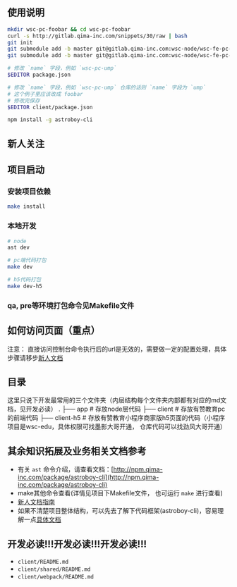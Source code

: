 ## 使用说明
 
```bash
mkdir wsc-pc-foobar && cd wsc-pc-foobar
curl -s http://gitlab.qima-inc.com/snippets/30/raw | bash
git init
git submodule add -b master git@gitlab.qima-inc.com:wsc-node/wsc-fe-pc-build.git client/webpack
git submodule add -b master git@gitlab.qima-inc.com:wsc-node/wsc-fe-pc-shared.git client/shared

# 修改 `name` 字段，例如 `wsc-pc-ump`
$EDITOR package.json

# 修改 `name` 字段，例如 `wsc-pc-ump` 仓库的话则 `name` 字段为 `ump`
# 这个例子里应该改成 foobar
# 修改完保存
$EDITOR client/package.json

npm install -g astroboy-cli
```

## 新人关注
## 项目启动
### 安装项目依赖

```bash
make install
```
### 本地开发

```bash
# node
ast dev

# pc端代码打包
make dev

# h5代码打包
make dev-h5
```

### qa, pre等环境打包命令见Makefile文件


## 如何访问页面（重点）
注意： 直接访问控制台命令执行后的url是无效的，需要做一定的配置处理，具体步骤请移步[新人文档](http://fedoc.qima-inc.com/ebiz-guides/docs/guides/freshman/)


## 目录
这里只说下开发最常用的三个文件夹（内层结构每个文件夹内部都有对应的md文档，见开发必读）
.
├── app                         # 存放node层代码
├── client                      # 存放有赞教育pc的前端代码
├── client-h5                   # 存放有赞教育小程序商家版h5页面的代码（小程序项目是wsc-edu，具体权限可找墨影大哥开通， 仓库代码可以找劲风大哥开通）


## 其余知识拓展及业务相关文档参考
- 有关 `ast` 命令介绍，请查看文档：[http://npm.qima-inc.com/package/astroboy-cli](http://npm.qima-inc.com/package/astroboy-cli)
- make其他命令查看(详情见项目下Makefile文件， 也可运行 `make` 进行查看)
- [新人文档指南](http://fedoc.qima-inc.com/ebiz-guides/)
- 如果不清楚项目整体结构，可以先去了解下代码框架(astroboy-cli)，容易理解一点[具体文档](https://astroboy-lab.github.io/astroboy/)


## 开发必读!!!开发必读!!!开发必读!!!

- `client/README.md`
- `client/shared/README.md`
- `client/webpack/README.md`

